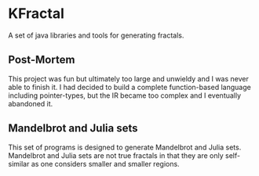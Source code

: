 # KFractal
A set of java libraries and tools for generating fractals.

## Post-Mortem
This project was fun but ultimately too large and unwieldy and I was never able to finish it. I had decided to build a complete function-based language including pointer-types, but the IR became too complex and I eventually abandoned it.

## Mandelbrot and Julia sets
This set of programs is designed to generate Mandelbrot and Julia sets. Mandelbrot and Julia sets are not true fractals in that they are only self-similar as one considers smaller and smaller regions.
